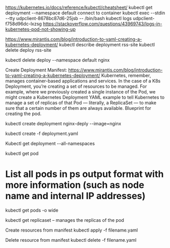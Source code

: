 https://kubernetes.io/docs/reference/kubectl/cheatsheet/
kubectl get deployment --namespace default
connect to container
kubectl exec --stdin --tty udpclient-8678bc87d6-25jsb -- /bin/bash
kubectl logs udpclient-f758d96dc-lxzsg
https://stackoverflow.com/questions/43969743/logs-in-kubernetes-pod-not-showing-up

https://www.mirantis.com/blog/introduction-to-yaml-creating-a-kubernetes-deployment/
kubectl describe deployment rss-site
kubectl delete deploy rss-site

kubectl delete deploy --namespace default nginx


Create Deployment 
Manifest: https://www.mirantis.com/blog/introduction-to-yaml-creating-a-kubernetes-deployment/ 
Kubernetes, remember, manages container-based applications and services. In the case of a K8s Deployment, you’re creating a set of resources to be managed. For example, where we previously created a single instance of the Pod, we might create a Kubernetes Deployment YAML example to tell Kubernetes to manage a set of replicas of that Pod — literally, a ReplicaSet — to make sure that a certain number of them are always available.
Blueprint for creating the pod. 

kubectl create deployment nginx-deply --image=nginx 

kubectl create -f deployment.yaml



Kubectl get deployment --all-namespaces

kubectl get pod 
# List all pods in ps output format with more information (such as node name and internal IP addresses)
kubectl get pods -o wide


kubectl get replicaset – manages the replicas of the pod 

Create resources from manifest
kubectl apply -f filename.yaml

Delete resource from manifest
kubectl delete -f filename.yaml
